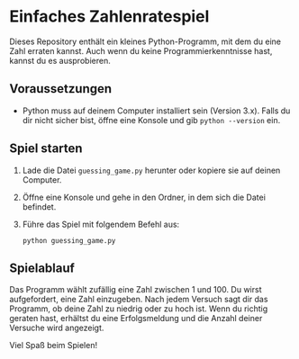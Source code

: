 # Einfaches Zahlenratespiel

Dieses Repository enthält ein kleines Python-Programm, mit dem du eine Zahl erraten kannst. Auch wenn du keine Programmierkenntnisse hast, kannst du es ausprobieren.

## Voraussetzungen

* Python muss auf deinem Computer installiert sein (Version 3.x). Falls du dir nicht sicher bist, öffne eine Konsole und gib `python --version` ein.

## Spiel starten

1. Lade die Datei `guessing_game.py` herunter oder kopiere sie auf deinen Computer.
2. Öffne eine Konsole und gehe in den Ordner, in dem sich die Datei befindet.
3. Führe das Spiel mit folgendem Befehl aus:

   ```
   python guessing_game.py
   ```

## Spielablauf

Das Programm wählt zufällig eine Zahl zwischen 1 und 100. Du wirst aufgefordert, eine Zahl einzugeben. Nach jedem Versuch sagt dir das Programm, ob deine Zahl zu niedrig oder zu hoch ist. Wenn du richtig geraten hast, erhältst du eine Erfolgsmeldung und die Anzahl deiner Versuche wird angezeigt.

Viel Spaß beim Spielen!
